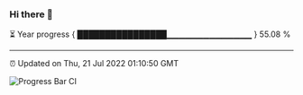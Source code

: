 ### Hi there 👋

⏳ Year progress { ████████████████▁▁▁▁▁▁▁▁▁▁▁▁▁▁ } 55.08 %

---

⏰ Updated on Thu, 21 Jul 2022 01:10:50 GMT

![Progress Bar CI](https://github.com/liununu/liununu/workflows/Progress%20Bar%20CI/badge.svg)
